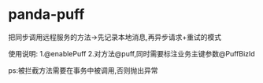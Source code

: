 # panda-puff

把同步调用远程服务的方法->先记录本地消息,再异步请求+重试的模式

使用说明:
1.@enablePuff
2.对方法@puff,同时需要标注业务主键参数@PuffBizId

ps:被拦截方法需要在事务中被调用,否则抛出异常
